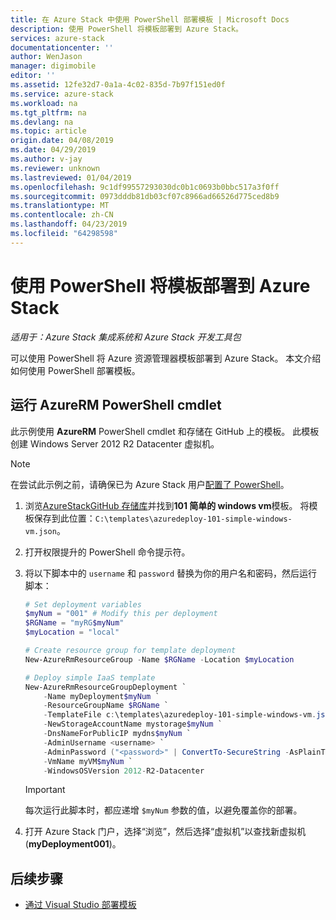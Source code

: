 ```yaml
---
title: 在 Azure Stack 中使用 PowerShell 部署模板 | Microsoft Docs
description: 使用 PowerShell 将模板部署到 Azure Stack。
services: azure-stack
documentationcenter: ''
author: WenJason
manager: digimobile
editor: ''
ms.assetid: 12fe32d7-0a1a-4c02-835d-7b97f151ed0f
ms.service: azure-stack
ms.workload: na
ms.tgt_pltfrm: na
ms.devlang: na
ms.topic: article
origin.date: 04/08/2019
ms.date: 04/29/2019
ms.author: v-jay
ms.reviewer: unknown
ms.lastreviewed: 01/04/2019
ms.openlocfilehash: 9c1df99557293030dc0b1c0693b0bbc517a3f0ff
ms.sourcegitcommit: 0973dddb81db03cf07c8966ad66526d775ced8b9
ms.translationtype: MT
ms.contentlocale: zh-CN
ms.lasthandoff: 04/23/2019
ms.locfileid: "64298598"
---
```

# <a name="deploy-a-template-to-azure-stack-using-powershell"></a>使用 PowerShell 将模板部署到 Azure Stack

*适用于：Azure Stack 集成系统和 Azure Stack 开发工具包*

可以使用 PowerShell 将 Azure 资源管理器模板部署到 Azure Stack。 本文介绍如何使用 PowerShell 部署模板。

## <a name="run-azurerm-powershell-cmdlets"></a>运行 AzureRM PowerShell cmdlet

此示例使用 **AzureRM** PowerShell cmdlet 和存储在 GitHub 上的模板。 此模板创建 Windows Server 2012 R2 Datacenter 虚拟机。

>[!NOTE]
> 在尝试此示例之前，请确保已为 Azure Stack 用户[配置了 PowerShell](azure-stack-powershell-configure-user.md)。

1. 浏览[AzureStackGitHub 存储库](https://aka.ms/AzureStackGitHub)并找到**101 简单的 windows vm**模板。 将模板保存到此位置：`C:\templates\azuredeploy-101-simple-windows-vm.json`。
2. 打开权限提升的 PowerShell 命令提示符。
3. 将以下脚本中的 `username` 和 `password` 替换为你的用户名和密码，然后运行脚本：

    ```powershell
    # Set deployment variables
    $myNum = "001" # Modify this per deployment
    $RGName = "myRG$myNum"
    $myLocation = "local"

    # Create resource group for template deployment
    New-AzureRmResourceGroup -Name $RGName -Location $myLocation

    # Deploy simple IaaS template
    New-AzureRmResourceGroupDeployment `
        -Name myDeployment$myNum `
        -ResourceGroupName $RGName `
        -TemplateFile c:\templates\azuredeploy-101-simple-windows-vm.json `
        -NewStorageAccountName mystorage$myNum `
        -DnsNameForPublicIP mydns$myNum `
        -AdminUsername <username> `
        -AdminPassword ("<password>" | ConvertTo-SecureString -AsPlainText -Force) `
        -VmName myVM$myNum `
        -WindowsOSVersion 2012-R2-Datacenter
    ```

    >[!IMPORTANT]
    > 每次运行此脚本时，都应递增 `$myNum` 参数的值，以避免覆盖你的部署。

4. 打开 Azure Stack 门户，选择“浏览”，然后选择“虚拟机”以查找新虚拟机 (**myDeployment001**)。

## <a name="next-steps"></a>后续步骤

- [通过 Visual Studio 部署模板](azure-stack-deploy-template-visual-studio.md)
